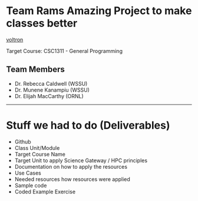 # Team Rams Amazing Project to make classes better

[voltron](voltron.jpg)

Target Course: CSC1311 - General Programming

## Team Members
* Dr. Rebecca Caldwell (WSSU)
* Dr. Munene Kanampiu (WSSU)
* Dr. Elijah MacCarthy (ORNL)

---
# Stuff we had to do (Deliverables)
* Github
 * Class Unit/Module
 * Target Course Name
 * Target Unit to apply Science Gateway / HPC principles
 * Documentation on how to apply the resources
 * Use Cases
 * Needed resources how resources were applied
* Sample code
 * Coded Example Exercise
